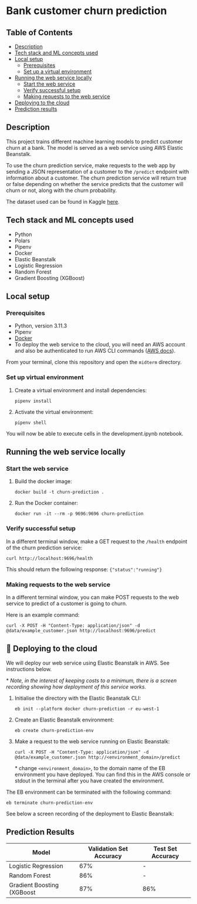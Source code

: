 # Bank customer churn prediction


## Table of Contents
- [Description](#description)
- [Tech stack and ML concepts used ](#tech_stack)
- [Local setup](#local_setup)
  - [Prerequisites](#prerequisites)
  - [Set up a virtual environment](#setup_virtual_environment)
- [Running the web service locally](#running_locally)
  - [Start the web service](#start_web_service)
  - [Verify successful setup](#verify_successful_setup)
  - [Making requests to the web service](#making_requests)
- [Deploying to the cloud](#cloud_deployment)
- [Prediction results](#prediction_results)


## Description <a name = "description"></a>
<!---
Write 1-2 paragraphs describing the purpose of your project.
-->
This project trains different machine learning models to predict customer churn at a bank.
The model is served as a web service using AWS Elastic Beanstalk.

To use the churn prediction service, make requests to the web app by sending a JSON
representation of a customer to the `/predict` endpoint with information about a
customer. The churn prediction service will return true or false depending on whether
the service predicts that the customer will churn or not, along with the churn
probability.

The dataset used can be found in Kaggle [here](https://www.kaggle.com/datasets/gauravtopre/bank-customer-churn-dataset/data).


## Tech stack and ML concepts used <a name = "tech_stack"></a>
<!---
A list of software used to build the application and ML concepts used.
-->
* Python
* Polars
* Pipenv
* Docker
* Elastic Beanstalk
* Logistic Regression
* Random Forest
* Gradient Boosting (XGBoost)


## Local setup <a name = "local_setup"></a>
<!---
A step by step series of instruction that tells you how to get the application running locally.
-->

### Prerequisites <a name = "prerequisites"></a>
<!---
A list of things you need to install and how to install them. 
-->
* Python, version 3.11.3
* Pipenv
* [Docker](https://docs.docker.com/engine/install/)
* To deploy the web service to the cloud, you will need an AWS account and also be
    authenticated to run AWS CLI commands ([AWS docs](https://docs.aws.amazon.com/cli/latest/userguide/sso-configure-profile-token.html)).

From your terminal, clone this repository and open the `midterm` directory.

### Set up virtual environment <a name = "setup_virtual_environment"></a>

1. Create a virtual environment and install dependencies:
   ```
   pipenv install
   ```
2. Activate the virtual environment:
   ```
   pipenv shell
   ```
You will now be able to execute cells in the development.ipynb notebook.


## Running the web service locally <a name = "running_locally"></a>

### Start the web service <a name = "start_web_service"></a>

1. Build the docker image:
   ```
   docker build -t churn-prediction .
   ```
2. Run the Docker container:
   ```
   docker run -it --rm -p 9696:9696 churn-prediction
   ```

### Verify successful setup <a name = "verify_successful_setup"></a>
<!---
Provide an example command to verify that the setup was successful.
-->
In a different terminal window, make a GET request to the `/health` endpoint of the 
churn prediction service: 
```
curl http://localhost:9696/health
```
This should return the following response:
`{"status":"running"}`

### Making requests to the web service <a name = "making_requests"></a>
In a different terminal window, you can make POST requests to the web service to predict
of a customer is going to churn.

Here is an example command:
```
curl -X POST -H "Content-Type: application/json" -d @data/example_customer.json http://localhost:9696/predict
```


## 🚀  Deploying to the cloud <a name = "cloud_deployment"></a>
<!---
Add additional notes about how to deploy this application to the cloud.
-->
We will deploy our web service using Elastic Beanstalk in AWS. See instructions below.

&ast; *Note, in the interest of keeping costs to a minimum, there is a screen recording showing how
deployment of this service works.*

1. Initialise the directory with the Elastic Beanstalk CLI:
   ```
   eb init --platform docker churn-prediction -r eu-west-1
   ```

2. Create an Elastic Beanstalk environment:
   ```
   eb create churn-prediction-env
   ```

3. Make a request to the web service running on Elastic Beanstalk:
   ```
   curl -X POST -H "Content-Type: application/json" -d @data/example_customer.json http://<environment_domain>/predict
   ```
    &ast; change `<environment_domain>`, to the domain name of the EB environment you
    have deployed. You can find this in the AWS console or stdout in the terminal after
    you have created the environment.

The EB environment can be terminated with the following command:
```
eb terminate churn-prediction-env
```

See below a screen recording of the deployment to Elastic Beanstalk:


## Prediction Results <a name = "prediction_results"></a>
| Model                      | Validation Set Accuracy | Test Set Accuracy |
|----------------------------|-------------------------|-------------------|
| Logistic Regression        | 67%                     | -                 |
| Random Forest              | 86%                     | -                 |
| Gradient Boosting (XGBoost | 87%                     | 86%               |
